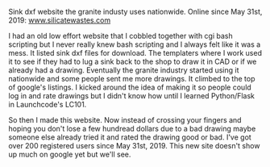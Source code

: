 Sink dxf website the granite industy uses nationwide.  Online since May 31st, 2019:  www.silicatewastes.com

I had an old low effort website that I cobbled together with cgi bash scripting but I never really knew bash scripting and I always felt like it was a mess.  It listed sink dxf files for download.  The templaters where I work used it to see if they had to lug a sink back to the shop to draw it in CAD or if we already had a drawing.  Eventually the granite industry started using it nationwide and some people sent me more drawings.  It climbed to the top of google's listings.  I kicked around the idea of making it so people could log in and rate drawings but I didn't know how until I learned Python/Flask in Launchcode's LC101.

So then I made this website.  Now instead of crossing your fingers and hoping you don't lose a few hundread dollars due to a bad drawing maybe someone else already tried it and rated the drawing good or bad.  I've got over 200 registered users since May 31st, 2019.  This new site doesn't show up much on google yet but we'll see.
